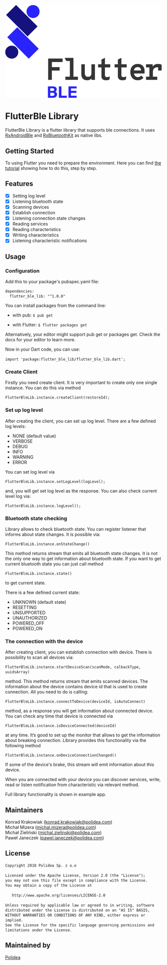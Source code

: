 <p align="center">
  <img src="https://github.com/Polidea/FlutterBleLib/blob/master/site/flutter-ble-lib-logo.png" />
</p>

# FlutterBle Library

FlutterBle Library is a flutter library that supports ble connections. It uses [RxAndroidBle](https://github.com/Polidea/RxAndroidBle) and [RxBluetoothKit](https://github.com/Polidea/RxBluetoothKit) as native libs.

## Getting Started

To using Flutter you need to prepare the environment. Here you can find [the tutorial](https://flutter.io/getting-started/) showing how to do this, step by step. 

## Features
  - [x] Setting log level
  - [x] Listening bluetooth state
  - [x] Scanning devices
  - [x] Establish connection
  - [x] Listening connection state changes
  - [x] Reading services
  - [x] Reading characteristics
  - [x] Writing characteristics
  - [x] Listening characteristic notifications

## Usage

### Configuration
Add this to your package's pubspec.yaml file:
```
dependencies:
  flutter_ble_lib: "^1.0.0"
```
You can install packages from the command line:

- with pub: `$ pub get`

- with Flutter: `$ flutter packages get`

Alternatively, your editor might support pub get or packages get. Check the docs for your editor to learn more.

Now in your Dart code, you can use:

`import 'package:flutter_ble_lib/flutter_ble_lib.dart';`

### Create Client

Firstly you need create client. It is very important to create only one single instance. You can do this via method 

    FlutterBleLib.instance.createClient(restoreId);

### Set up log level

After creating the client, you can set up log level. There are a few defined log levels:
- NONE (default value)
- VERBOSE
- DEBUG
- INFO
- WARNING
- ERROR

You can set log level via 

    FlutterBleLib.instance.setLogLevel(logLevel);
    
and, you will get set log level  as the response. You can also check current level log via: 
  
    FlutterBleLib.instance.logLevel();


### Bluetooth state checking

Library allows to check bluetooth state. You can register listener that informs about state changes. It is possible via:
 
    FlutterBleLib.instance.onStateChange()
     
 This method returns stream that emits all bluetooth state changes. It is not the only one way to get information about bluetooth state. If you want to get current bluetooth state you can just call method 
 
    FlutterBleLib.instance.state()
     
to get current state.

There is a few defined current state:
- UNKNOWN (default state)
- RESETTING
- UNSUPPORTED 
- UNAUTHORIZED
- POWERED_OFF
- POWERED_ON

### The connection with the device

After creating client, you can establish connection with device. There is possibility to scan all devices via: 
 
    FlutterBleLib.instance.startDeviceScan(scanMode, calbackType, uuidsArray)
     
method. This method returns stream that emits scanned devices. The information about the device contains device id that is used to create connection. All you need to do is calling: 

    FlutterBleLib.instance.connectToDevice(deviceId, isAutoConnect)
     
 method, as a response you will get information about connected device. You can check any time that device is connected via 
 
    FlutterBleLib.instance.isDeviceConnected(deviceId)

at any time. It’s good to set up the monitor that allows to get the information about breaking connection. Library provides this functionality via the following method 

    FlutterBleLib.instance.onDeviceConnectionChanged()
     
 If some of the device's brake, this stream will emit information about this device.<br />

When you are connected with your device you can discover services, write, read or listen notification from characteristic via relevant method.

Full library functionality is shown in example app.

## Maintainers
Konrad Krakowiak (konrad.krakowiak@polidea.com)<br/>
Michał Mizera (michal.mizera@polidea.com)<br/>
Michał Zieliński (michal.zielinski@polidea.com)<br/>
Paweł Janeczek (pawel.janeczek@polidea.com)

## License

    Copyright 2018 Polidea Sp. z o.o

    Licensed under the Apache License, Version 2.0 (the "License");
    you may not use this file except in compliance with the License.
    You may obtain a copy of the License at

       http://www.apache.org/licenses/LICENSE-2.0

    Unless required by applicable law or agreed to in writing, software
    distributed under the License is distributed on an "AS IS" BASIS,
    WITHOUT WARRANTIES OR CONDITIONS OF ANY KIND, either express or implied.
    See the License for the specific language governing permissions and
    limitations under the License.

## Maintained by

[Polidea](http://www.polidea.com)